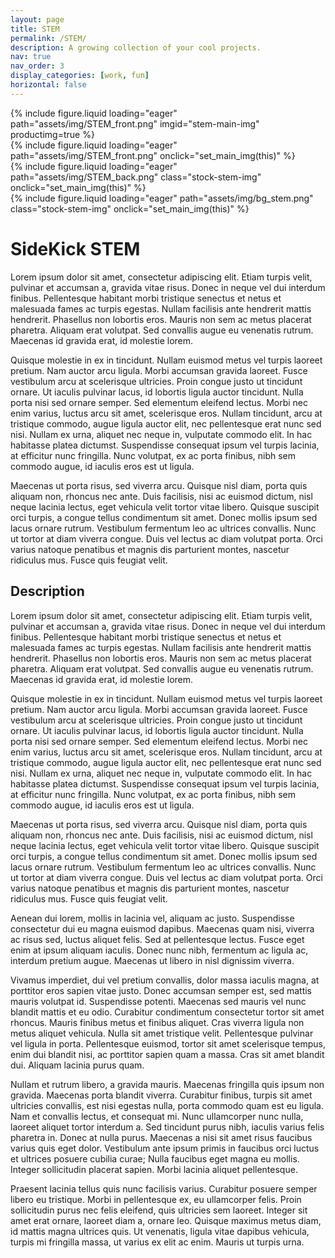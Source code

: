 ```yaml
---
layout: page
title: STEM
permalink: /STEM/
description: A growing collection of your cool projects.
nav: true
nav_order: 3
display_categories: [work, fun]
horizontal: false
---
```

<div clas="stem">
    <div class="row" id="product-display">
        <div class="col-sm mt-2 mt-md-0 center-img">
            <div class="product-pg">
                <div class="center-img">
                    <div id="stem-product-img-main">
                        {%  include figure.liquid
                            loading="eager"
                            path="assets/img/STEM_front.png"
                            imgid="stem-main-img"
                            productimg=true
                        %}
                    </div>
                </div>
                <div id="stem-stock-opt">
                    <div class="row center-img">
                        <div class="stem-product-img center-img">
                            {%  include figure.liquid
                                loading="eager"
                                path="assets/img/STEM_front.png"
                                onclick="set_main_img(this)"
                            %}
                        </div>
                        <div class="stem-product-img">
                            {%  include figure.liquid
                                loading="eager"
                                path="assets/img/STEM_back.png"
                                class="stock-stem-img"
                                onclick="set_main_img(this)"
                            %}
                        </div>
                        <div class="stem-product-img">
                            {%  include figure.liquid
                                loading="eager"
                                path="assets/img/bg_stem.png"
                                class="stock-stem-img"
                                onclick="set_main_img(this)"
                            %}
                        </div>
                    </div>
                </div>
            </div>
        </div>
        <div class="col-sm mt-2 mt-md-0">
            <h1>SideKick STEM</h1>
            <p>Lorem ipsum dolor sit amet, consectetur adipiscing elit. Etiam turpis velit, pulvinar et accumsan a, gravida vitae risus. Donec in neque vel dui interdum finibus. Pellentesque habitant morbi tristique senectus et netus et malesuada fames ac turpis egestas. Nullam facilisis ante hendrerit mattis hendrerit. Phasellus non lobortis eros. Mauris non sem ac metus placerat pharetra. Aliquam erat volutpat. Sed convallis augue eu venenatis rutrum. Maecenas id gravida erat, id molestie lorem.</p>
            <p>Quisque molestie in ex in tincidunt. Nullam euismod metus vel turpis laoreet pretium. Nam auctor arcu ligula. Morbi accumsan gravida laoreet. Fusce vestibulum arcu at scelerisque ultricies. Proin congue justo ut tincidunt ornare. Ut iaculis pulvinar lacus, id lobortis ligula auctor tincidunt. Nulla porta nisi sed ornare semper. Sed elementum eleifend lectus. Morbi nec enim varius, luctus arcu sit amet, scelerisque eros. Nullam tincidunt, arcu at tristique commodo, augue ligula auctor elit, nec pellentesque erat nunc sed nisi. Nullam ex urna, aliquet nec neque in, vulputate commodo elit. In hac habitasse platea dictumst. Suspendisse consequat ipsum vel turpis lacinia, at efficitur nunc fringilla. Nunc volutpat, ex ac porta finibus, nibh sem commodo augue, id iaculis eros est ut ligula.</p>
            <p>Maecenas ut porta risus, sed viverra arcu. Quisque nisl diam, porta quis aliquam non, rhoncus nec ante. Duis facilisis, nisi ac euismod dictum, nisl neque lacinia lectus, eget vehicula velit tortor vitae libero. Quisque suscipit orci turpis, a congue tellus condimentum sit amet. Donec mollis ipsum sed lacus ornare rutrum. Vestibulum fermentum leo ac ultrices convallis. Nunc ut tortor at diam viverra congue. Duis vel lectus ac diam volutpat porta. Orci varius natoque penatibus et magnis dis parturient montes, nascetur ridiculus mus. Fusce quis feugiat velit.</p>
        </div>
    </div>
    <div class="description">
        <h2>Description</h2>
        <p>Lorem ipsum dolor sit amet, consectetur adipiscing elit. Etiam turpis velit, pulvinar et accumsan a, gravida vitae risus. Donec in neque vel dui interdum finibus. Pellentesque habitant morbi tristique senectus et netus et malesuada fames ac turpis egestas. Nullam facilisis ante hendrerit mattis hendrerit. Phasellus non lobortis eros. Mauris non sem ac metus placerat pharetra. Aliquam erat volutpat. Sed convallis augue eu venenatis rutrum. Maecenas id gravida erat, id molestie lorem.</p>
        <p>Quisque molestie in ex in tincidunt. Nullam euismod metus vel turpis laoreet pretium. Nam auctor arcu ligula. Morbi accumsan gravida laoreet. Fusce vestibulum arcu at scelerisque ultricies. Proin congue justo ut tincidunt ornare. Ut iaculis pulvinar lacus, id lobortis ligula auctor tincidunt. Nulla porta nisi sed ornare semper. Sed elementum eleifend lectus. Morbi nec enim varius, luctus arcu sit amet, scelerisque eros. Nullam tincidunt, arcu at tristique commodo, augue ligula auctor elit, nec pellentesque erat nunc sed nisi. Nullam ex urna, aliquet nec neque in, vulputate commodo elit. In hac habitasse platea dictumst. Suspendisse consequat ipsum vel turpis lacinia, at efficitur nunc fringilla. Nunc volutpat, ex ac porta finibus, nibh sem commodo augue, id iaculis eros est ut ligula.</p>
        <p>Maecenas ut porta risus, sed viverra arcu. Quisque nisl diam, porta quis aliquam non, rhoncus nec ante. Duis facilisis, nisi ac euismod dictum, nisl neque lacinia lectus, eget vehicula velit tortor vitae libero. Quisque suscipit orci turpis, a congue tellus condimentum sit amet. Donec mollis ipsum sed lacus ornare rutrum. Vestibulum fermentum leo ac ultrices convallis. Nunc ut tortor at diam viverra congue. Duis vel lectus ac diam volutpat porta. Orci varius natoque penatibus et magnis dis parturient montes, nascetur ridiculus mus. Fusce quis feugiat velit.</p>
        <p>Aenean dui lorem, mollis in lacinia vel, aliquam ac justo. Suspendisse consectetur dui eu magna euismod dapibus. Maecenas quam nisi, viverra ac risus sed, luctus aliquet felis. Sed at pellentesque lectus. Fusce eget enim at ipsum aliquam iaculis. Donec nunc nibh, fermentum ac ligula ac, interdum pretium augue. Maecenas ut libero in nisl dignissim viverra.</p>
        <p>Vivamus imperdiet, dui vel pretium convallis, dolor massa iaculis magna, at porttitor eros sapien vitae justo. Donec accumsan semper est, sed mattis mauris volutpat id. Suspendisse potenti. Maecenas sed mauris vel nunc blandit mattis et eu odio. Curabitur condimentum consectetur tortor sit amet rhoncus. Mauris finibus metus et finibus aliquet. Cras viverra ligula non metus aliquet vehicula. Nulla sit amet tristique velit. Pellentesque pulvinar vel ligula in porta. Pellentesque euismod, tortor sit amet scelerisque tempus, enim dui blandit nisi, ac porttitor sapien quam a massa. Cras sit amet blandit dui. Aliquam lacinia purus quam.</p>
        <p>Nullam et rutrum libero, a gravida mauris. Maecenas fringilla quis ipsum non gravida. Maecenas porta blandit viverra. Curabitur finibus, turpis sit amet ultricies convallis, est nisi egestas nulla, porta commodo quam est eu ligula. Nam et convallis lectus, et consequat mi. Nunc ullamcorper nunc nulla, laoreet aliquet tortor interdum a. Sed tincidunt purus nibh, iaculis varius felis pharetra in. Donec at nulla purus. Maecenas a nisi sit amet risus faucibus varius quis eget dolor. Vestibulum ante ipsum primis in faucibus orci luctus et ultrices posuere cubilia curae; Nulla faucibus eget magna eu mollis. Integer sollicitudin placerat sapien. Morbi lacinia aliquet pellentesque.</p>
        <p>Praesent lacinia tellus quis nunc facilisis varius. Curabitur posuere semper libero eu tristique. Morbi in pellentesque ex, eu ullamcorper felis. Proin sollicitudin purus nec felis eleifend, quis ultricies sem laoreet. Integer sit amet erat ornare, laoreet diam a, ornare leo. Quisque maximus metus diam, id mattis magna ultrices quis. Ut venenatis, ligula vitae dapibus vehicula, turpis mi fringilla massa, ut varius ex elit ac enim. Mauris ut turpis urna.</p>
    </div>
</div>
<script>
function set_main_img(clickedImg) {
    var mainImage = document.getElementById('stem-main-img');
    mainImage.src = clickedImg.src;
}
</script>